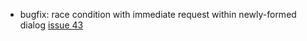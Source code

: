 * bugfix: race condition with immediate request within newly-formed dialog [issue 43](https://github.com/davehorton/drachtio-srf/issues/43)